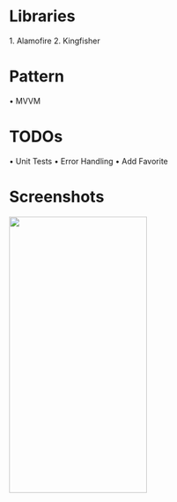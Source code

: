 # Libraries
1.⁠ ⁠Alamofire
2. Kingfisher


# Pattern
•⁠  ⁠MVVM

# TODOs
•⁠  ⁠Unit Tests
•⁠  ⁠Error Handling
•⁠  ⁠Add Favorite

# Screenshots


<img src="https://user-images.githubusercontent.com/76944306/155149223-4c46dd70-bdd5-42ab-9a1b-328765d612dd.png" width="250" height="500" />
